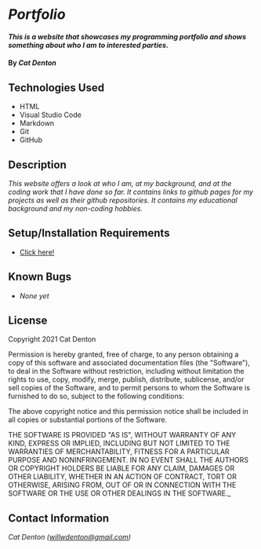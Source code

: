 # _Portfolio_

#### _This is a website that showcases my programming portfolio and shows something about who I am to interested parties._

#### By _Cat Denton_

## Technologies Used

* HTML
* Visual Studio Code
* Markdown
* Git
* GitHub

## Description

_This website offers a look at who I am, at my background, and at the coding work that I have done so far. It contains links to github pages for my projects as well as their github repositories. It contains my educational background and my non-coding hobbies._

## Setup/Installation Requirements

* [Click here!](github.io/portfolio/)

## Known Bugs

* _None yet_
## License

Copyright 2021 Cat Denton

Permission is hereby granted, free of charge, to any person obtaining a copy of this software and associated documentation files (the "Software"), to deal in the Software without restriction, including without limitation the rights to use, copy, modify, merge, publish, distribute, sublicense, and/or sell copies of the Software, and to permit persons to whom the Software is furnished to do so, subject to the following conditions:

The above copyright notice and this permission notice shall be included in all copies or substantial portions of the Software.

THE SOFTWARE IS PROVIDED "AS IS", WITHOUT WARRANTY OF ANY KIND, EXPRESS OR IMPLIED, INCLUDING BUT NOT LIMITED TO THE WARRANTIES OF MERCHANTABILITY, FITNESS FOR A PARTICULAR PURPOSE AND NONINFRINGEMENT. IN NO EVENT SHALL THE AUTHORS OR COPYRIGHT HOLDERS BE LIABLE FOR ANY CLAIM, DAMAGES OR OTHER LIABILITY, WHETHER IN AN ACTION OF CONTRACT, TORT OR OTHERWISE, ARISING FROM, OUT OF OR IN CONNECTION WITH THE SOFTWARE OR THE USE OR OTHER DEALINGS IN THE SOFTWARE._

## Contact Information

_Cat Denton (willwdenton@gmail.com)_
